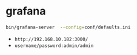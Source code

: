 # grafana


```sh
bin/grafana-server  --config=conf/defaults.ini


```

- `http://192.168.10.182:3000/`
- `username/password:admin/admin`


